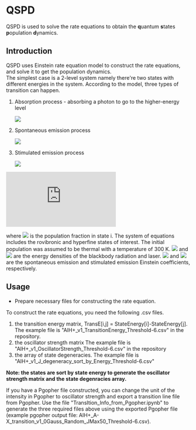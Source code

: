 # QSPD
QSPD is used to solve the rate equations to obtain the **q**uantum **s**tates **p**opulation **d**ynamics. 


## Introduction
QSPD uses Einstein rate equation model to construct the rate equations, and solve it to get the population dynamics. <br>
The simplest case is a 2-level system namely there're two states with different energies in the system. According to the model, three types of transition can happen. <br>
  1. Absorption process - absorbing a photon to go to the higher-energy level
  
      ![](https://upload.wikimedia.org/wikipedia/commons/thumb/7/75/AtomicLineAb.svg/340px-AtomicLineAb.svg.png)
      
  2. Spontaneous emission process 
  
      ![](https://upload.wikimedia.org/wikipedia/commons/thumb/7/7a/AtomicLineSpEm.svg/339px-AtomicLineSpEm.svg.png)
      
  3. Stimulated emission process
  
      ![](https://upload.wikimedia.org/wikipedia/commons/thumb/b/b9/AtomicLineInEm.svg/340px-AtomicLineInEm.svg.png)

![](http://latex.codecogs.com/png.latex?%5Cdpi%7B110%7D%20%5Cbegin%7Balign%7D%5Cbegin%7Baligned%7D%5Cfrac%7B%5Cpartial%5Crho_i%7D%7B%5Cpartial%20t%7D=-%5Csum_%7Bj%5Cneq%20i%7DB_%7Bij%7D(I_%7B%5Cmathrm%7BBBR%7D%7D&plus;I_%7B%5Cmathrm%7Blaser%7D%7D)%5Crho_i%20-%20%5Csum_%7Bj%3Ci%7DA_%7Bij%7D%5Crho_i%20%5C%5C&plus;%5Csum_%7Bj%5Cneq%20i%7DB_%7Bji%7D(I_%7B%5Cmathrm%7BBBR%7D%7D&plus;I_%7B%5Cmathrm%7Blaser%7D%7D)%5Crho_i%20&plus;%20%5Csum_%7Bj%3Ei%7DA_%7Bji%7D%5Crho_i%20%5Cend%7Baligned%7D%5Cend%7Balign%7D)

where ![](http://latex.codecogs.com/png.latex?\dpi{110}&space;\rho_i) is the population fraction in state i. The system of equations includes the rovibronic and hyperfine states of interest. The initial population was assumed to be thermal with a temperature of 300 K. ![](http://latex.codecogs.com/png.latex?\dpi{110}&space;I_{BBR}) and ![](http://latex.codecogs.com/png.latex?\dpi{110}&space;I_{laser}) are the energy densities of the blackbody radiation and laser. ![](http://latex.codecogs.com/png.latex?\dpi{110}&space;A) and ![](http://latex.codecogs.com/png.latex?\dpi{110}&space;B) are the spontaneous emission and stimulated emission Einstein coefficients, respectively.


## Usage
* Prepare necessary files for constructing the rate equation.

To construct the rate equations, you need the following .csv files.

1. the transition energy matrix, TransE[i,j] = StateEnergy[i]-StateEnergy[j]. 
    The example file is "AlH+\_v1_TransitionEnergy_Threshold-6.csv" in the repository.
2. the oscillator strength matrix
    The example file is "AlH+\_v1_OscillatorStrength_Threshold-6.csv" in the repository
3. the array of state degeneracies.
    The example file is "AlH+\_v1_J_degeneracy_sort_by_Energy_Threshold-6.csv"
    
**Note: the states are sort by state energy to generate the oscillator strength matrix and the state degenracies array.**

If you have a Pgopher file constructed, you can change the unit of the intensity in Pgopher to oscillator strength and export a transition line file from Pgopher. Use the file "TransItion_Info_from_Pgopher.ipynb" to generate the three required files above using the exported Pgopher file (example pgopher output file: AlH+_A-X_transition_v1_0Gauss_Random_JMax50_Threshold-6.csv).
